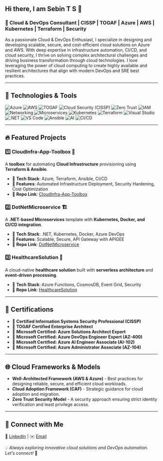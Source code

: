 ## Hi there, I am Sebin T S 👋
### 🚀 Cloud & DevOps Consultant | CISSP | TOGAF | Azure | AWS | Kubernetes | Terraform | Security
As a passionate Cloud & DevOps Enthusiast, I specialize in designing and developing scalable, secure, and cost-efficient cloud solutions on Azure and AWS. With deep expertise in infrastructure automation, CI/CD, and cloud security, I thrive on solving complex architectural challenges and driving business transformation through cloud technologies. I love leveraging the power of cloud computing to create highly available and resilient architectures that align with modern DevOps and SRE best practices.

---
## 🔧 Technologies & Tools
![Azure](https://img.shields.io/badge/-Azure-0089D6?style=flat&logo=microsoft-azure&logoColor=white)  ![AWS](https://img.shields.io/badge/-AWS-232F3E?style=flat&logo=amazon-aws&logoColor=white) ![TOGAF](https://img.shields.io/badge/TOGAF-Enterprise%20Architecture-blue) ![Cloud Security (CISSP)](https://img.shields.io/badge/Cloud%20Security-Secure%20Cloud-blue?logo=cloudflare) ![Zero Trust](https://img.shields.io/badge/Zero%20Trust-Security-red?logo=datadog) ![IAM](https://img.shields.io/badge/IAM-Identity%20&%20Access-orange) ![Networking](https://img.shields.io/badge/Networking-Architecture-green) ![Microservices](https://img.shields.io/badge/Microservices-Architecture-blue)  ![Kubernetes](https://img.shields.io/badge/Kubernetes-Orchestration-blue?logo=kubernetes) ![Terraform](https://img.shields.io/badge/Terraform-IaC-purple?logo=terraform)   ![Visual Studio](https://img.shields.io/badge/-Visual%20Studio-5C2D91?style=flat&logo=visual-studio&logoColor=white) ![.NET](https://img.shields.io/badge/-.NET-512BD4?style=flat&logo=.NET&logoColor=white)   ![VS Code](https://img.shields.io/badge/-VS%20Code-007ACC?style=flat&logo=visual-studio-code&logoColor=white) ![Ansible](https://img.shields.io/badge/Ansible-Automation-red?logo=ansible) ![AI](https://img.shields.io/badge/Artificial%20Intelligence-AI-blue?logo=ai) ![CI/CD](https://img.shields.io/badge/CI/CD-000000?logo=github-actions&logoColor=white)  


<!--
**sebints001/sebints001** is a ✨ _special_ ✨ repository because its `README.md` (this file) appears on your GitHub profile.

Here are some ideas to get you started:

- 🔭 I’m currently working on ...
- 🌱 I’m currently learning ...
- 👯 I’m looking to collaborate on ...
- 🤔 I’m looking for help with ...
- 💬 Ask me about ...
-  🚀 About Me
- 📫 How to reach me: ...
- 😄 Pronouns: ...
- ⚡ Fun fact: ...
-->
---
## 🔥 Featured Projects

### 1️⃣ **CloudInfra-App-Toolbox** 🚀
A **toolbox** for automating **Cloud Infrastructure** provisioning using **Terraform & Ansible**.
- 🔹 **Tech Stack**: Azure, Terraform, Ansible, CI/CD
- 🔹 **Features**: Automated Infrastructure Deployment, Security Hardening, Cost Optimization
- 🔹 **Repo Link**: [CloudInfra-App-Toolbox](https://github.com/sebints001/CloudInfra-App-Toolbox)

### 2️⃣ **DotNetMicroservice** 🏗
A **.NET-based Microservices** template with **Kubernetes, Docker, and CI/CD integration**.
- 🔹 **Tech Stack**: .NET, Kubernetes, Docker, Azure DevOps
- 🔹 **Features**: Scalable, Secure, API Gateway with APIGEE
- 🔹 **Repo Link**: [DotNetMicroservice](https://github.com/sebints001/DotNetMicroservice)

### 3️⃣ **HealthcareSolution** 🏥
A cloud-native **healthcare solution** built with **serverless architecture** and **event-driven processing**.
- 🔹 **Tech Stack**: Azure Functions, CosmosDB, Event Grid, Security
- 🔹 **Repo Link**: [HealthcareSolution](https://github.com/sebints001/HealthcareSolution)
---
## 📜 Certifications

- 📌 **Certified Information Systems Security Professional (CISSP)**
- 📌 **TOGAF Certified Enterprise Architect**
- 📌 **Microsoft Certified: Azure Solutions Architect Expert**
- 📌 **Microsoft Certified: Azure DevOps Engineer Expert (AZ-400)**
- 📌 **Microsoft Certified: Azure AI Engineer Associate (AI-102)**
- 📌 **Microsoft Certified: Azure Administrator Associate (AZ-104)**
---
## 🌐 Cloud Frameworks & Models
- **Well-Architected Framework (AWS & Azure)** - Best practices for designing reliable, secure, and efficient cloud workloads.
- **Cloud Adoption Framework (CAF)** - Strategic guidance for cloud adoption and migration.
- **Zero Trust Security Model** - A security approach ensuring strict identity verification and least privilege access.
---
## 🔗 Connect with Me

🔗 [LinkedIn](https://www.linkedin.com/in/sebints) | ✉️ [Email](mailto:sebints@gmail.com)

💡 *Always exploring innovative cloud solutions and DevOps automation. Let's connect!* 🚀
